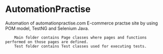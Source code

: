 # AutomationPractise
Automation of automationpractise.com E-commerce practse site by using POM model, TestNG and Selenium Java.

        Main folder contains Page classes where pages and functions performed on those pages are defined. 
        Test folder contains Test classes used for executing tests.
